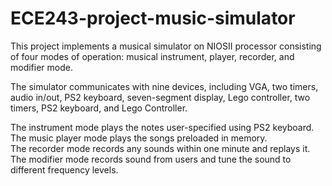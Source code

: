 # ECE243-project-music-simulator
This project implements a musical simulator on NIOSII processor consisting of four modes of operation: musical instrument, player, recorder, and modifier mode.<br/>

The simulator communicates with nine devices, including VGA, two timers, audio in/out, PS2 keyboard, seven-segment display, Lego controller, two timers, PS2 keyboard, and Lego Controller.  <br/>

The instrument mode plays the notes user-specified using PS2 keyboard.<br/>
The music player mode plays the songs preloaded in memory.<br/>
The recorder mode records any sounds within one minute and replays it.<br/>
The modifier mode records sound from users and tune the sound to different frequency levels.<br/>
